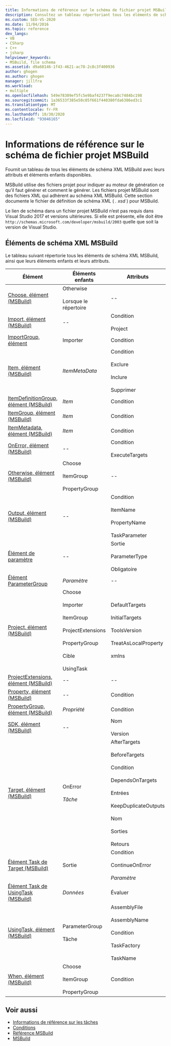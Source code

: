 ```yaml
---
title: Informations de référence sur le schéma de fichier projet MSBuild | Microsoft Docs
description: Consultez un tableau répertoriant tous les éléments de schéma XML MSBuild avec leurs attributs et éléments enfants disponibles.
ms.custom: SEO-VS-2020
ms.date: 11/04/2016
ms.topic: reference
dev_langs:
- VB
- CSharp
- C++
- jsharp
helpviewer_keywords:
- MSBuild, file schema
ms.assetid: d9a68146-1f43-4621-ac78-2c8c3f400936
author: ghogen
ms.author: ghogen
manager: jillfra
ms.workload:
- multiple
ms.openlocfilehash: 549e78309ef5fc5e9baf4237f9eca8c7484bc198
ms.sourcegitcommit: 1a36533f385e50c05f661f440380fda6386ed3c1
ms.translationtype: MT
ms.contentlocale: fr-FR
ms.lasthandoff: 10/30/2020
ms.locfileid: "93046165"
---
```

# <a name="msbuild-project-file-schema-reference"></a>Informations de référence sur le schéma de fichier projet MSBuild

Fournit un tableau de tous les éléments de schéma XML MSBuild avec leurs attributs et éléments enfants disponibles.

 MSBuild utilise des fichiers projet pour indiquer au moteur de génération ce qu’il faut générer et comment le générer. Les fichiers projet MSBuild sont des fichiers XML qui adhèrent au schéma XML MSBuild. Cette section documente le fichier de définition de schéma XML ( *. xsd* ) pour MSBuild.

Le lien de schéma dans un fichier projet MSBuild n’est pas requis dans Visual Studio 2017 et versions ultérieures. Si elle est présente, elle doit être ` http://schemas.microsoft.com/developer/msbuild/2003` quelle que soit la version de Visual Studio.

## <a name="msbuild-xml-schema-elements"></a>Éléments de schéma XML MSBuild

 Le tableau suivant répertorie tous les éléments de schéma XML MSBuild, ainsi que leurs éléments enfants et leurs attributs.

|Élément|Éléments enfants|Attributs|
|-------------|--------------------|----------------|
|[Choose, élément (MSBuild)](../msbuild/choose-element-msbuild.md)|Otherwise<br /><br /> Lorsque le répertoire|--|
|[Import, élément (MSBuild)](../msbuild/import-element-msbuild.md)|--|Condition<br /><br /> Project|
|[ImportGroup, élément](../msbuild/importgroup-element.md)|Importer|Condition|
|[Item, élément (MSBuild)](../msbuild/item-element-msbuild.md)|*ItemMetaData*|Condition<br /><br /> Exclure<br /><br /> Inclure<br /><br /> Supprimer|
|[ItemDefinitionGroup, élément (MSBuild)](../msbuild/itemdefinitiongroup-element-msbuild.md)|*Item*|Condition|
|[ItemGroup, élément (MSBuild)](../msbuild/itemgroup-element-msbuild.md)|*Item*|Condition|
|[ItemMetadata, élément (MSBuild)](../msbuild/itemmetadata-element-msbuild.md)|*Item*|Condition|
|[OnError, élément (MSBuild)](../msbuild/onerror-element-msbuild.md)|--|Condition<br /><br /> ExecuteTargets|
|[Otherwise, élément (MSBuild)](../msbuild/otherwise-element-msbuild.md)|Choose<br /><br /> ItemGroup<br /><br /> PropertyGroup|--|
|[Output, élément (MSBuild)](../msbuild/output-element-msbuild.md)|--|Condition<br /><br /> ItemName<br /><br /> PropertyName<br /><br /> TaskParameter|
|[Élément de paramètre](../msbuild/parameter-element.md)|--|Sortie<br /><br /> ParameterType<br /><br /> Obligatoire|
|[Élément ParameterGroup](../msbuild/parametergroup-element.md)|*Paramètre*|--|
|[Project, élément (MSBuild)](../msbuild/project-element-msbuild.md)|Choose<br /><br /> Importer<br /><br /> ItemGroup<br /><br /> ProjectExtensions<br /><br /> PropertyGroup<br /><br /> Cible<br /><br /> UsingTask|DefaultTargets<br /><br /> InitialTargets<br /><br /> ToolsVersion<br /><br /> TreatAsLocalProperty<br /><br /> xmlns|
|[ProjectExtensions, élément (MSBuild)](../msbuild/projectextensions-element-msbuild.md)|--|--|
|[Property, élément (MSBuild)](../msbuild/property-element-msbuild.md)|--|Condition|
|[PropertyGroup, élément (MSBuild)](../msbuild/propertygroup-element-msbuild.md)|*Propriété*|Condition|
|[SDK, élément (MSBuild)](../msbuild/sdk-element-msbuild.md)|--|Nom<br /><br /> Version|
|[Target, élément (MSBuild)](../msbuild/target-element-msbuild.md)|OnError<br /><br /> *Tâche*|AfterTargets<br /><br /> BeforeTargets<br /><br /> Condition<br /><br /> DependsOnTargets<br /><br /> Entrées<br /><br /> KeepDuplicateOutputs<br /><br /> Nom<br /><br /> Sorties<br /><br /> Retours|
|[Élément Task de Target (MSBuild)](../msbuild/task-element-msbuild.md)|Sortie|Condition<br /><br /> ContinueOnError<br /><br /> *Paramètre*|
|[Élément Task de UsingTask (MSBuild)](../msbuild/taskbody-element-msbuild.md)|*Données*|Évaluer|
|[UsingTask, élément (MSBuild)](../msbuild/usingtask-element-msbuild.md)|ParameterGroup<br /><br /> Tâche|AssemblyFile<br /><br /> AssemblyName<br /><br /> Condition<br /><br /> TaskFactory<br /><br /> TaskName|
|[When, élément (MSBuild)](../msbuild/when-element-msbuild.md)|Choose<br /><br /> ItemGroup<br /><br /> PropertyGroup|Condition|

## <a name="see-also"></a>Voir aussi

- [Informations de référence sur les tâches](../msbuild/msbuild-task-reference.md)
- [Conditions](../msbuild/msbuild-conditions.md)
- [Référence MSBuild](../msbuild/msbuild-reference.md)
- [MSBuild](../msbuild/msbuild.md)
